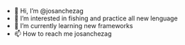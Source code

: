 - 👋 Hi, I’m @josanchezag
- 👀 I’m interested in fishing and practice all new lenguage
- 🌱 I’m currently learning new frameworks
- 📫 How to reach me josanchezag

<!---
josanchezag/josanchezag is a ✨ special ✨ repository because its `README.md` (this file) appears on your GitHub profile.
You can click the Preview link to take a look at your changes.
--->
